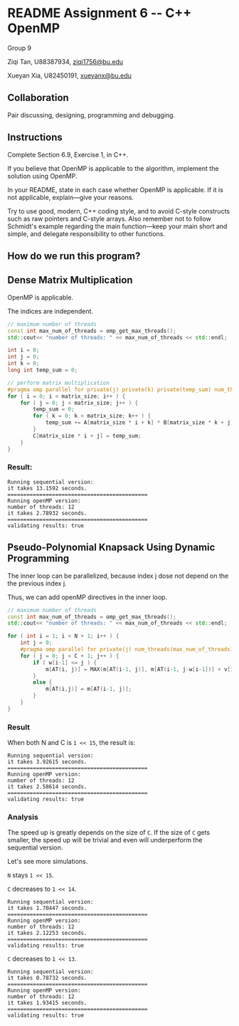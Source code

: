 # README Assignment 6 -- C++ OpenMP

Group 9

Ziqi Tan, U88387934, ziqi1756@bu.edu

Xueyan Xia, U82450191, xueyanx@bu.edu

## Collaboration
Pair discussing, designing, programming and debugging.

## Instructions
Complete Section 6.9, Exercise 1, in C++.

If you believe that OpenMP is applicable to the algorithm, implement the solution using OpenMP.

In your README, state in each case whether OpenMP is applicable.  If it is not applicable, explain—give your reasons.

Try to use good, modern, C++ coding style, and to avoid C-style constructs such as raw pointers and C-style arrays.  Also remember not to follow Schmidt's example regarding the main function—keep your main short and simple, and delegate responsibility to other functions.

## How do we run this program?


## Dense Matrix Multiplication
OpenMP is applicable.

The indices are independent.
```C++
// maximum number of threads
const int max_num_of_threads = omp_get_max_threads();
std::cout<< "number of threads: " << max_num_of_threads << std::endl;

int i = 0;
int j = 0;
int k = 0;
long int temp_sum = 0;

// perform matrix multiplication
#pragma omp parallel for private(j) private(k) private(temp_sum) num_threads(max_num_of_threads)
for ( i = 0; i < matrix_size; i++ ) {
    for ( j = 0; j < matrix_size; j++ ) {
        temp_sum = 0;
        for ( k = 0; k < matrix_size; k++ ) {
            temp_sum += A[matrix_size * i + k] * B[matrix_size * k + j];
        }
        C[matrix_size * i + j] = temp_sum;
    }
} 
```

### Result:
```
Running sequential version:
it takes 13.1592 seconds.
============================================
Running openMP version:
number of threads: 12
it takes 2.78932 seconds.
============================================
validating results: true
```

## Pseudo-Polynomial Knapsack Using Dynamic Programming
The inner loop can be parallelized, because index j dose not depend on the the previous index j.

Thus, we can add openMP directives in the inner loop.

```C++
// maximum number of threads
const int max_num_of_threads = omp_get_max_threads();
std::cout<< "number of threads: " << max_num_of_threads << std::endl;

for ( int i = 1; i < N + 1; i++ ) {
    int j = 0;
    #pragma omp parallel for private(j) num_threads(max_num_of_threads)
    for ( j = 0; j < C + 1; j++ ) {
        if ( w[i-1] <= j ) {
            m[AT(i, j)] = MAX(m[AT(i-1, j)], m[AT(i-1, j-w[i-1])] + v[i-1]);
        }
        else {
            m[AT(i,j)] = m[AT(i-1, j)];
        }
    }
}
```

### Result
When both N and C is `1 << 15`, the result is:
```
Running sequential version:
it takes 3.92615 seconds.
============================================
Running openMP version:
number of threads: 12
it takes 2.58614 seconds.
============================================
validating results: true
```

### Analysis
The speed up is greatly depends on the size of `C`. If the size of `C` gets smaller, the speed up will be trivial and even will underperform the sequential version.

Let's see more simulations.

`N` stays `1 << 15`.

`C` decreases to `1 << 14`.

```
Running sequential version:
it takes 1.70447 seconds.
============================================
Running openMP version:
number of threads: 12
it takes 2.12253 seconds.
============================================
validating results: true
```

`C` decreases to `1 << 13`.
```
Running sequential version:
it takes 0.78732 seconds.
============================================
Running openMP version:
number of threads: 12
it takes 1.93415 seconds.
============================================
validating results: true
```

